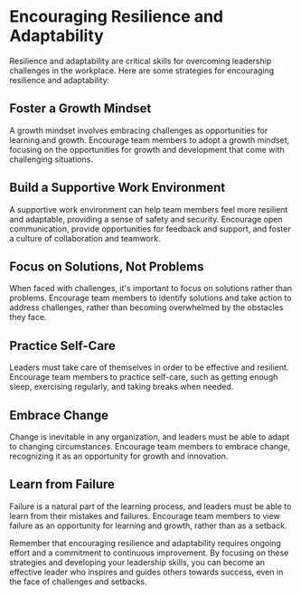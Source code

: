 Encouraging Resilience and Adaptability
====================================================================================

Resilience and adaptability are critical skills for overcoming leadership challenges in the workplace. Here are some strategies for encouraging resilience and adaptability:

Foster a Growth Mindset
-----------------------

A growth mindset involves embracing challenges as opportunities for learning and growth. Encourage team members to adopt a growth mindset, focusing on the opportunities for growth and development that come with challenging situations.

Build a Supportive Work Environment
-----------------------------------

A supportive work environment can help team members feel more resilient and adaptable, providing a sense of safety and security. Encourage open communication, provide opportunities for feedback and support, and foster a culture of collaboration and teamwork.

Focus on Solutions, Not Problems
--------------------------------

When faced with challenges, it's important to focus on solutions rather than problems. Encourage team members to identify solutions and take action to address challenges, rather than becoming overwhelmed by the obstacles they face.

Practice Self-Care
------------------

Leaders must take care of themselves in order to be effective and resilient. Encourage team members to practice self-care, such as getting enough sleep, exercising regularly, and taking breaks when needed.

Embrace Change
--------------

Change is inevitable in any organization, and leaders must be able to adapt to changing circumstances. Encourage team members to embrace change, recognizing it as an opportunity for growth and innovation.

Learn from Failure
------------------

Failure is a natural part of the learning process, and leaders must be able to learn from their mistakes and failures. Encourage team members to view failure as an opportunity for learning and growth, rather than as a setback.

Remember that encouraging resilience and adaptability requires ongoing effort and a commitment to continuous improvement. By focusing on these strategies and developing your leadership skills, you can become an effective leader who inspires and guides others towards success, even in the face of challenges and setbacks.
